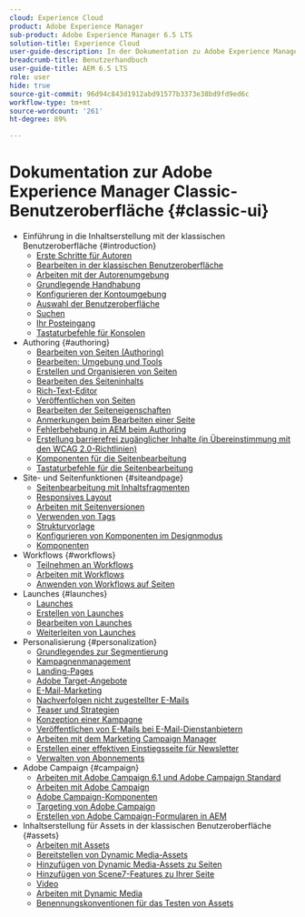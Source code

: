 ```yaml
---
cloud: Experience Cloud
product: Adobe Experience Manager
sub-product: Adobe Experience Manager 6.5 LTS
solution-title: Experience Cloud
user-guide-description: In der Dokumentation zu Adobe Experience Manager 6.5 LTS erfahren Sie, wie diese funktioniert und was die Software für Sie tun kann.
breadcrumb-title: Benutzerhandbuch
user-guide-title: AEM 6.5 LTS
role: user
hide: true
source-git-commit: 96d94c843d1912abd91577b3373e38bd9fd9ed6c
workflow-type: tm+mt
source-wordcount: '261'
ht-degree: 89%

---
```



# Dokumentation zur Adobe Experience Manager Classic-Benutzeroberfläche {#classic-ui}

+ Einführung in die Inhaltserstellung mit der klassischen Benutzeroberfläche {#introduction}
   + [Erste Schritte für Autoren](/help/sites-classic-ui-authoring/classic-page-author-first-steps.md)
   + [Bearbeiten in der klassischen Benutzeroberfläche](/help/sites-classic-ui-authoring/classicui.md)
   + [Arbeiten mit der Autorenumgebung](/help/sites-classic-ui-authoring/author-env.md)
   + [Grundlegende Handhabung](/help/sites-classic-ui-authoring/author-env-basic-handling.md)
   + [Konfigurieren der Kontoumgebung](/help/sites-classic-ui-authoring/author-env-user-props.md)
   + [Auswahl der Benutzeroberfläche](/help/sites-classic-ui-authoring/author-env-select-ui.md)
   + [Suchen](/help/sites-classic-ui-authoring/author-env-search.md)
   + [Ihr Posteingang](/help/sites-classic-ui-authoring/author-env-inbox.md)
   + [Tastaturbefehle für Konsolen](/help/sites-classic-ui-authoring/author-env-keyboard-shortcuts.md)
+ Authoring {#authoring}
   + [Bearbeiten von Seiten (Authoring)](/help/sites-classic-ui-authoring/classic-page-author.md)
   + [Bearbeiten: Umgebung und Tools](/help/sites-classic-ui-authoring/classic-page-author-env-tools.md)
   + [Erstellen und Organisieren von Seiten](/help/sites-classic-ui-authoring/classic-page-author-manage-pages.md)
   + [Bearbeiten des Seiteninhalts](/help/sites-classic-ui-authoring/classic-page-author-edit-content.md)
   + [Rich-Text-Editor](/help/sites-classic-ui-authoring/classic-page-author-rich-text-editor.md)
   + [Veröffentlichen von Seiten](/help/sites-classic-ui-authoring/classic-page-author-publish-pages.md)
   + [Bearbeiten der Seiteneigenschaften](/help/sites-classic-ui-authoring/classic-page-author-edit-page-properties.md)
   + [Anmerkungen beim Bearbeiten einer Seite](/help/sites-classic-ui-authoring/classic-page-author-annotations.md)
   + [Fehlerbehebung in AEM beim Authoring](/help/sites-classic-ui-authoring/classic-page-author-troubleshooting.md)
   + [Erstellung barrierefrei zugänglicher Inhalte (in Übereinstimmung mit den WCAG 2.0-Richtlinien)](/help/sites-classic-ui-authoring/classic-page-author-accessible-content.md)
   + [Komponenten für die Seitenbearbeitung](/help/sites-classic-ui-authoring/classic-page-author-edit-mode.md)
   + [Tastaturbefehle für die Seitenbearbeitung](/help/sites-classic-ui-authoring/classic-page-author-keyboard-shortcuts.md)
+ Site- und Seitenfunktionen {#siteandpage}
   + [Seitenbearbeitung mit Inhaltsfragmenten](/help/sites-classic-ui-authoring/classic-page-author-content-fragments.md)
   + [Responsives Layout](/help/sites-classic-ui-authoring/classic-page-author-responsive-layout.md)
   + [Arbeiten mit Seitenversionen](/help/sites-classic-ui-authoring/classic-page-author-work-with-versions.md)
   + [Verwenden von Tags](/help/sites-classic-ui-authoring/classic-feature-tags.md)
   + [Strukturvorlage](/help/sites-classic-ui-authoring/classic-feature-scaffolding.md)
   + [Konfigurieren von Komponenten im Designmodus](/help/sites-classic-ui-authoring/classic-page-author-design-mode.md)
   + [Komponenten](/help/sites-classic-ui-authoring/classic-page-author-default-components.md)
+ Workflows {#workflows}
   + [Teilnehmen an Workflows](/help/sites-classic-ui-authoring/classic-workflows-participating.md)
   + [Arbeiten mit Workflows](/help/sites-classic-ui-authoring/classic-workflows.md)
   + [Anwenden von Workflows auf Seiten](/help/sites-classic-ui-authoring/classic-workflows-applying.md)
+ Launches {#launches}
   + [Launches](/help/sites-classic-ui-authoring/classic-launches.md)
   + [Erstellen von Launches](/help/sites-classic-ui-authoring/classic-launches-creating.md)
   + [Bearbeiten von Launches](/help/sites-classic-ui-authoring/classic-launches-editing.md)
   + [Weiterleiten von Launches](/help/sites-classic-ui-authoring/classic-launches-promoting.md)
+ Personalisierung {#personalization}
   + [Grundlegendes zur Segmentierung](/help/sites-classic-ui-authoring/classic-personalization-campaigns-segmentation.md)
   + [Kampagnenmanagement](/help/sites-classic-ui-authoring/classic-personalization-campaigns.md)
   + [Landing-Pages](/help/sites-classic-ui-authoring/classic-personalization-campaigns-landingpage.md)
   + [Adobe Target-Angebote](/help/sites-classic-ui-authoring/classic-personalization-campaigns-target-offers.md)
   + [E-Mail-Marketing](/help/sites-classic-ui-authoring/classic-personalization-campaigns-email.md)
   + [Nachverfolgen nicht zugestellter E-Mails](/help/sites-classic-ui-authoring/classic-personalization-campaigns-email-tracking-bounces.md)
   + [Teaser und Strategien](/help/sites-classic-ui-authoring/classic-personalization-campaigns-teasers-strategy.md)
   + [Konzeption einer Kampagne](/help/sites-classic-ui-authoring/classic-personalization-campaigns-setting-up-your.md)
   + [Veröffentlichen von E-Mails bei E-Mail-Dienstanbietern](/help/sites-classic-ui-authoring/classic-personalization-campaigns-email-newsletters.md)
   + [Arbeiten mit dem Marketing Campaign Manager](/help/sites-classic-ui-authoring/classic-personalization-campaigns-mktg-manager.md)
   + [Erstellen einer effektiven Einstiegsseite für Newsletter](/help/sites-classic-ui-authoring/classic-personalization-campaigns-email-landingpage.md)
   + [Verwalten von Abonnements](/help/sites-classic-ui-authoring/classic-personalization-campaigns-email-subscriptions.md)
+ Adobe Campaign {#campaign}
   + [Arbeiten mit Adobe Campaign 6.1 und Adobe Campaign Standard](/help/sites-classic-ui-authoring/classic-personalization-ac-campaign.md)
   + [Arbeiten mit Adobe Campaign](/help/sites-classic-ui-authoring/classic-personalization-ac.md)
   + [Adobe Campaign-Komponenten](/help/sites-classic-ui-authoring/classic-personalization-ac-components.md)
   + [Targeting von Adobe Campaign](/help/sites-classic-ui-authoring/classic-personalization-ac-target.md)
   + [Erstellen von Adobe Campaign-Formularen in AEM](/help/sites-classic-ui-authoring/classic-personalization-ac-forms.md)
+ Inhaltserstellung für Assets in der klassischen Benutzeroberfläche {#assets}
   + [Arbeiten mit Assets](/help/sites-classic-ui-authoring/classicui-assets.md)
   + [Bereitstellen von Dynamic Media-Assets](/help/sites-classic-ui-authoring/dynamic-media-assets-delivering.md)
   + [Hinzufügen von Dynamic Media-Assets zu Seiten](/help/sites-classic-ui-authoring/dynamic-media-assets-adding-to-page.md)
   + [Hinzufügen von Scene7-Features zu Ihrer Seite](/help/sites-classic-ui-authoring/manage-assets-classic-s7.md)
   + [Video](/help/sites-classic-ui-authoring/manage-assets-classic-s7-video.md)
   + [Arbeiten mit Dynamic Media](/help/sites-classic-ui-authoring/dynamic-media-assets.md)
   + [Benennungskonventionen für das Testen von Assets](/help/sites-classic-ui-authoring/asset-naming-conventions.md)
